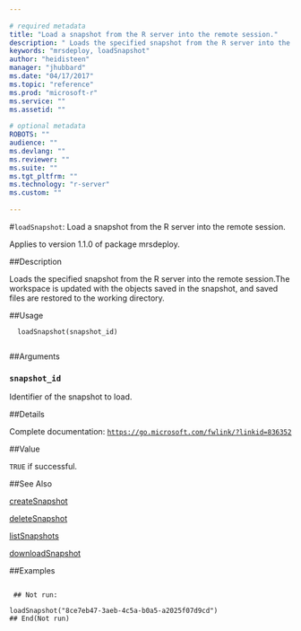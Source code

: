 ```yaml
--- 
 
# required metadata 
title: "Load a snapshot from the R server into the remote session." 
description: " Loads the specified snapshot from the R server into the remote session.The workspace is updated with the objects saved in the snapshot, and saved files are restored to the working directory. " 
keywords: "mrsdeploy, loadSnapshot" 
author: "heidisteen" 
manager: "jhubbard" 
ms.date: "04/17/2017" 
ms.topic: "reference" 
ms.prod: "microsoft-r" 
ms.service: "" 
ms.assetid: "" 
 
# optional metadata 
ROBOTS: "" 
audience: "" 
ms.devlang: "" 
ms.reviewer: "" 
ms.suite: "" 
ms.tgt_pltfrm: "" 
ms.technology: "r-server" 
ms.custom: "" 
 
--- 
```

 
 
 
 
 #`loadSnapshot`: Load a snapshot from the R server into the remote session.

 Applies to version 1.1.0 of package mrsdeploy.
 
 ##Description
 
Loads the specified snapshot from the R server into the remote session.The workspace
is updated with the objects saved in the snapshot, and saved files are restored to the working directory.
 
 
 ##Usage

```   
  loadSnapshot(snapshot_id)
 
```
 
 ##Arguments

   
  
 ### `snapshot_id`
 Identifier of the snapshot to load. 
  
 
 
 ##Details
 
Complete documentation: [`https://go.microsoft.com/fwlink/?linkid=836352`](https://go.microsoft.com/fwlink/?linkid=836352)

 
 
 ##Value
 
`TRUE` if successful.
 
 ##See Also
 
[createSnapshot](../../r-reference/mrsdeploy/createsnapshot.md)

[deleteSnapshot](../../r-reference/mrsdeploy/deletesnapshot.md)

[listSnapshots](../../r-reference/mrsdeploy/listsnapshots.md)

[downloadSnapshot](../../r-reference/mrsdeploy/downloadsnapshot.md)
   
 ##Examples

 ```
   
  ## Not run:
 
loadSnapshot("8ce7eb47-3aeb-4c5a-b0a5-a2025f07d9cd")
 ## End(Not run) 
  
 
```
 
 
